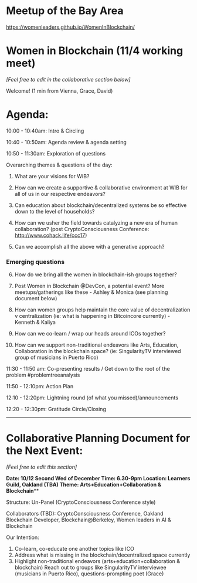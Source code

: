 # Meetup of the Bay Area

https://womenleaders.github.io/WomenInBlockchain/

# Women in Blockchain (11/4 working meet)

*[Feel free to edit in the collaborative section below]*

Welcome! 
(1 min from Vienna, Grace, David)

# Agenda:

10:00 - 10:40am: Intro & Circling

10:40 - 10:50am: Agenda review & agenda setting

10:50 - 11:30am: Exploration of questions 

Overarching themes & questions of the day:

1. What are your visions for WIB?

2. How can we create a supportive & collaborative environment at WIB for all of us in our respective endeavors?

3. Can education about blockchain/decentralized systems be so effective down to the level of households?

4. How can we usher the field towards catalyzing a new era of human collaboration? (post CryptoConsciousness Conference: http://www.cohack.life/ccc17)

5. Can we accomplish all the above with a generative approach?

### Emerging questions

6. How do we bring all the women in blockchain-ish groups together?


7. Post Women in Blockchain @DevCon, a potential event? More meetups/gatherings like these - Ashley & Monica (see planning document below)

8. How can women groups help maintain the core value of decentralization v centralization (ie: what is happening in Bitcoincore currently) - Kenneth & Kaliya

9. How can we co-learn / wrap our heads around ICOs together?

10. How can we support non-traditional endeavors like Arts, Education, Collaboration in the blockchain space? 
 (ie: SingularityTV interviewed group of musicians in Puerto Rico)

11:30 - 11:50 am: Co-presenting results / Get down to the root of the problem #problemtreeanalysis

11:50 - 12:10pm: Action Plan

12:10 - 12:20pm: Lightning round (of what you missed)/announcements

12:20 - 12:30pm: Gratitude Circle/Closing

______________________________________________________________________

# Collaborative Planning Document for the Next Event:

*[Feel free to edit this section]*

**Date:	10/12 Second Wed of December 
Time: 	6.30-9pm
Location: Learners Guild, Oakland (TBA)
Theme: Arts+Education+Collaboration & Blockchain****

Structure: Un-Panel (CryptoConsciousness Conference style)

Collaborators (TBD): CryptoConsciousness Conference, Oakland Blockchain Developer, Blockchain@Berkeley, Women leaders in AI & Blockchain

Our Intention:

1. Co-learn, co-educate one another topics like ICO
2. Address what is missing in the blockchain/decentralized space currently
3. Highlight non-traditional endeavors (arts+education+collaboration & blockchain)
Reach out to groups like SingularityTV interviewee (musicians in Puerto Rico), questions-prompting poet (Grace)


